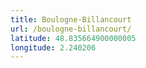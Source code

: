 ```yaml
---
title: Boulogne-Billancourt
url: /boulogne-billancourt/
latitude: 48.835664900000005
longitude: 2.240206
---
```


